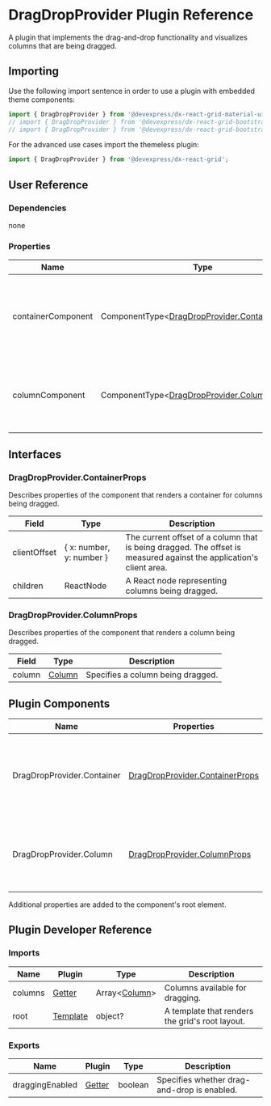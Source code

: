 # DragDropProvider Plugin Reference

A plugin that implements the drag-and-drop functionality and visualizes columns that are being dragged.

## Importing

Use the following import sentence in order to use a plugin with embedded theme components:

```js
import { DragDropProvider } from '@devexpress/dx-react-grid-material-ui';
// import { DragDropProvider } from '@devexpress/dx-react-grid-bootstrap4';
// import { DragDropProvider } from '@devexpress/dx-react-grid-bootstrap3';
```

For the advanced use cases import the themeless plugin:

```js
import { DragDropProvider } from '@devexpress/dx-react-grid';
```

## User Reference

### Dependencies

none

### Properties

Name | Type | Default | Description
-----|------|---------|------------
containerComponent | ComponentType&lt;[DragDropProvider.ContainerProps](#dragdropprovidercontainerprops)&gt; | | A component that renders a container for columns being dragged.
columnComponent | ComponentType&lt;[DragDropProvider.ColumnProps](#dragdropprovidercolumnprops)&gt; | | A component that renders a column being dragged.

## Interfaces

### DragDropProvider.ContainerProps

Describes properties of the component that renders a container for columns being dragged.

Field | Type | Description
------|------|------------
clientOffset | { x: number, y: number } | The current offset of a column that is being dragged. The offset is measured against the application's client area.
children | ReactNode | A React node representing columns being dragged.

### DragDropProvider.ColumnProps

Describes properties of the component that renders a column being dragged.

Field | Type | Description
------|------|------------
column | [Column](grid.md#column) | Specifies a column being dragged.

## Plugin Components

Name | Properties | Description
-----|------------|------------
DragDropProvider.Container | [DragDropProvider.ContainerProps](#dragdropprovidercontainerprops) | A component that renders a container for columns being dragged.
DragDropProvider.Column | [DragDropProvider.ColumnProps](#dragdropprovidercolumnprops) | A component that renders a column being dragged.

Additional properties are added to the component's root element.

## Plugin Developer Reference

### Imports

Name | Plugin | Type | Description
-----|--------|------|------------
columns | [Getter](../../../dx-react-core/docs/reference/getter.md) | Array&lt;[Column](grid.md#column)&gt; | Columns available for dragging.
root | [Template](../../../dx-react-core/docs/reference/template.md) | object? | A template that renders the grid's root layout.

### Exports

Name | Plugin | Type | Description
-----|--------|------|------------
draggingEnabled | [Getter](../../../dx-react-core/docs/reference/getter.md) | boolean | Specifies whether drag-and-drop is enabled.
